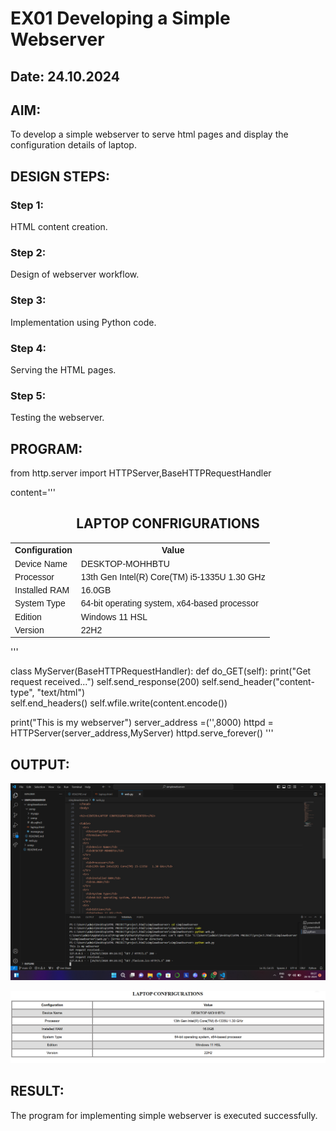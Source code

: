 # EX01 Developing a Simple Webserver
## Date: 24.10.2024

## AIM:
To develop a simple webserver to serve html pages and display the configuration details of laptop.

## DESIGN STEPS:
### Step 1: 
HTML content creation.

### Step 2:
Design of webserver workflow.

### Step 3:
Implementation using Python code.

### Step 4:
Serving the HTML pages.

### Step 5:
Testing the webserver.

## PROGRAM:
from http.server import HTTPServer,BaseHTTPRequestHandler

content='''
<!DOCTYPE html>
<html>
<head>
<style>
table {
  font-family: arial, sans-serif;
  border-collapse: collapse;
  width: 100%;
}

td, th {
  border: 4px solid #8d8b8b;
  text-align:center;
  padding: 8px;
}

tr:nth-child(even) {
  background-color: #dddddd;
}
</style>
</head>
<body>

<h2><CENTER>LAPTOP CONFRIGURATIONS</CENTER></h2>

<table>
  <tr>
    <th>Configuration</th>
    <th>Value</th>
  </tr>
  <tr>
    <td>Device Name</td>
    <td>DESKTOP-MOHHBTU</td>
  </tr>
  <tr>
    <td>Processor</td>
    <td>13th Gen Intel(R) Core(TM) i5-1335U   1.30 GHz</td>
  </tr>
  <tr>
    <td>Installed RAM</td>
    <td>16.0GB</td>
  </tr>
  <tr>
    <td>System Type</td>
    <td>64-bit operating system, x64-based processor</td>
  </tr>
  <tr>
    <td>Edition</td>
    <td>Windows 11 HSL</td>
  </tr>
  <tr>
    <td>Version</td>
    <td>22H2</td>
  </tr>
</table>
</body>
</html>
'''

class MyServer(BaseHTTPRequestHandler):
    def do_GET(self):
        print("Get request received...")
        self.send_response(200) 
        self.send_header("content-type", "text/html")       
        self.end_headers()
        self.wfile.write(content.encode())

print("This is my webserver") 
server_address =('',8000)
httpd = HTTPServer(server_address,MyServer)
httpd.serve_forever()
'''


## OUTPUT:
![alt text](<code 1.png>)

![alt text](<table 1.png>)

## RESULT:
The program for implementing simple webserver is executed successfully.
